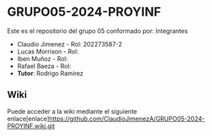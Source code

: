 # GRUPO05-2024-PROYINF
Este es el repositorio del grupo 05 conformado por:
Integrantes
* Claudio Jimenez - Rol: 202273587-2
* Lucas Morrison - Rol:
* Iben Muñoz - Rol:
* Rafael Baeza - Rol:
*  **Tutor**: Rodrigo Ramirez

## Wiki

Puede acceder a la wiki mediante el siguiente enlace[enlace]https://github.com/ClaudioJimenezA/GRUPO05-2024-PROYINF.wiki.git
  
